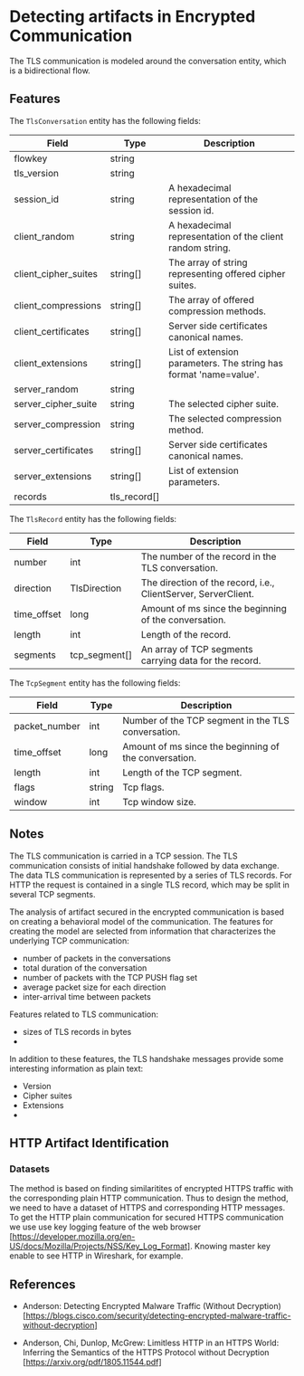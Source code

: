 # Detecting artifacts in Encrypted Communication
The TLS communication is modeled around the conversation entity, which is a bidirectional flow. 

## Features
The ```TlsConversation``` entity has the following fields:

| Field                 |  Type        | Description                    |
| --------------------- | ------------ | ------------------------------ |
| flowkey               | string       | |              
| tls_version           | string       | |
| session_id            | string       | A hexadecimal representation of the session id. |
| client_random         | string       | A hexadecimal representation of the client random string. |
| client_cipher_suites  | string[]     | The array of string representing offered cipher suites. |
| client_compressions   | string[]     | The array of offered compression methods. |
| client_certificates   | string[]     | Server side certificates canonical names. |
| client_extensions     | string[]     | List of extension parameters. The string has format 'name=value'. |
| server_random         | string       | |
| server_cipher_suite   | string       | The selected cipher suite. |
| server_compression    | string       | The selected compression method. |
| server_certificates   | string[]     | Server side certificates canonical names. |
| server_extensions     | string[]     | List of extension parameters. |
| records               | tls_record[] |  |


The ```TlsRecord``` entity has the following fields:

| Field                 |  Type         | Description                                              |
| --------------------- | ------------- | -------------------------------------------------------- |
| number                | int           | The number of the record in the TLS conversation.        |
| direction             | TlsDirection  | The direction of the record, i.e., ClientServer, ServerClient. |
| time_offset           | long          | Amount of ms since the beginning of the conversation.    |
| length                | int           | Length of the record.                                    |
| segments              | tcp_segment[] | An array of TCP segments carrying data for the record.   |

The ```TcpSegment``` entity has the following fields:

| Field                 |  Type         | Description                                              |
| --------------------- | ------------- | -------------------------------------------------------- |
| packet_number         | int           | Number of the TCP segment in the TLS conversation.       |
| time_offset           | long          | Amount of ms since the beginning of the conversation.    |
| length                | int           | Length of the TCP segment. |
| flags                 | string        | Tcp flags. |
| window                | int           | Tcp window size. |




## Notes

The TLS communication is carried in a TCP session. 
The TLS communication consists of initial handshake followed by data exchange.
The data TLS communication is represented by a series of TLS records. 
For HTTP the request is contained in a single TLS record, which may be split in 
several TCP segments.
 

The analysis of artifact secured in the encrypted communication is based on creating a behavioral model 
of the communication. The features for creating the model are selected from information that characterizes
the underlying TCP communication:

* number of packets in the conversations
* total duration of the conversation
* number of packets with the TCP PUSH flag set
* average packet size for each direction
* inter-arrival time between packets

Features related to TLS communication:

* sizes of TLS records in bytes 
* 

In addition to these features, the TLS handshake messages provide some interesting information as plain text:

* Version
* Cipher suites
* Extensions
* 

## HTTP Artifact Identification


### Datasets
The method is based on finding similaritites of encrypted HTTPS traffic with the corresponding plain HTTP communication.
Thus to design the method, we need to have a dataset of HTTPS and corresponding HTTP messages.
To get the HTTP plain communication for secured HTTPS communication we use use key logging feature of the web browser [https://developer.mozilla.org/en-US/docs/Mozilla/Projects/NSS/Key_Log_Format]. Knowing master key enable to 
see HTTP in Wireshark, for example.




## References

* Anderson: Detecting Encrypted Malware Traffic (Without Decryption) [https://blogs.cisco.com/security/detecting-encrypted-malware-traffic-without-decryption]

* Anderson, Chi, Dunlop, McGrew: Limitless HTTP in an HTTPS World: Inferring the
Semantics of the HTTPS Protocol without Decryption [https://arxiv.org/pdf/1805.11544.pdf]